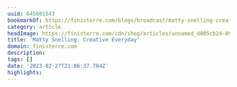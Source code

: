 ```yaml
---
uuid: 645601543
bookmarkOf: https://finisterre.com/blogs/broadcast/matty-snelling-creative-everyday
category: article
headImage: https://finisterre.com/cdn/shop/articles/unnamed_d005cb24-09e9-477b-8061-a06ae1d05a32.jpg?v=1677593523
title: 'Matty Snelling: Creative Everyday'
domain: finisterre.com
description:
tags: []
date: '2023-02-27T21:06:37.784Z'
highlights:
---
```





